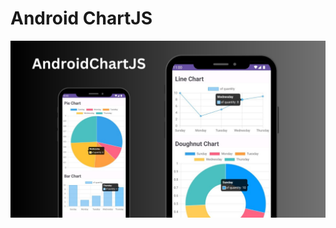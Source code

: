 # Android ChartJS
![image](https://raw.githubusercontent.com/SeptiawanAjiP/AndroidChartJS/master/demo-image.jpeg)